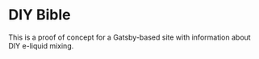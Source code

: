 # DIY Bible

This is a proof of concept for a Gatsby-based site with information about DIY e-liquid mixing.
